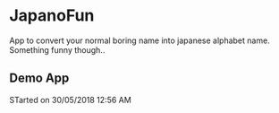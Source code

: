 # JapanoFun
App to convert your normal boring name into japanese alphabet name. Something funny though..
## Demo App
STarted on 30/05/2018 12:56 AM
